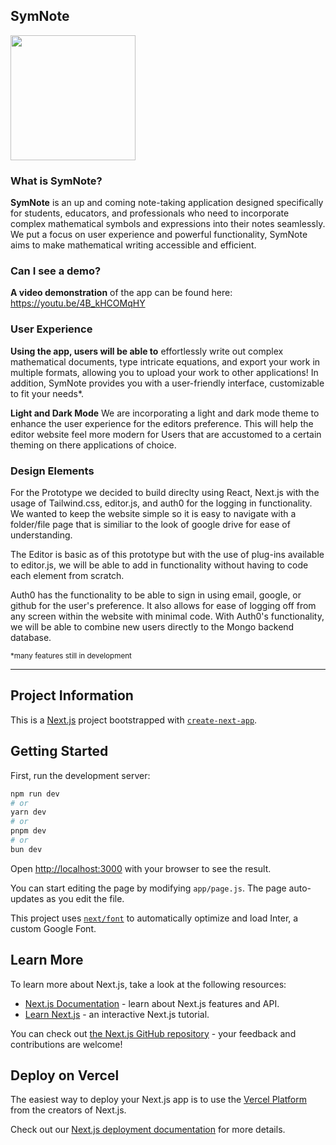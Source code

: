 ## SymNote
<img src="https://i.imgur.com/EQBEvEg.png" width=200/>

### What is SymNote?

**SymNote** is an up and coming note-taking application designed specifically for students, educators, and professionals who need to incorporate complex mathematical symbols and expressions into their notes seamlessly. We put a focus on user experience and powerful functionality, SymNote aims to make mathematical writing accessible and efficient. 


### Can I see a demo?

**A video demonstration** of the app can be found here: https://youtu.be/4B_kHCOMqHY

### User Experience

**Using the app, users will be able to** effortlessly write out complex mathematical documents, type intricate equations, and export your work in multiple formats, allowing you to upload your work to other applications! In addition, SymNote provides you with a user-friendly interface, customizable to fit your needs*.

**Light and Dark Mode** We are incorporating a light and dark mode theme to enhance the user experience for the editors preference. This will help the editor website feel more modern for Users that are accustomed to a certain theming on there applications of choice. 

### Design Elements

For the Prototype we decided to build direclty using React, Next.js with the usage of Tailwind.css, editor.js, and auth0 for the logging in functionality. We wanted to keep the website simple so it is easy to navigate with a folder/file page that is similiar to the look of google drive for ease of understanding. 

The Editor is basic as of this prototype but with the use of plug-ins available to editor.js, we will be able to add in functionality without having to code each element from scratch. 

Auth0 has the functionality to be able to sign in using email, google, or github for the user's preference.  It also allows for ease of logging off from any screen within the website with minimal code. With Auth0's functionality, we will be able to combine new users directly to the Mongo backend database.



<sup>*many features still in development</sup>



---

## Project Information

This is a [Next.js](https://nextjs.org/) project bootstrapped with [`create-next-app`](https://github.com/vercel/next.js/tree/canary/packages/create-next-app).

## Getting Started

First, run the development server:

```bash
npm run dev
# or
yarn dev
# or
pnpm dev
# or
bun dev
```

Open [http://localhost:3000](http://localhost:3000) with your browser to see the result.

You can start editing the page by modifying `app/page.js`. The page auto-updates as you edit the file.

This project uses [`next/font`](https://nextjs.org/docs/basic-features/font-optimization) to automatically optimize and load Inter, a custom Google Font.

## Learn More

To learn more about Next.js, take a look at the following resources:

- [Next.js Documentation](https://nextjs.org/docs) - learn about Next.js features and API.
- [Learn Next.js](https://nextjs.org/learn) - an interactive Next.js tutorial.

You can check out [the Next.js GitHub repository](https://github.com/vercel/next.js/) - your feedback and contributions are welcome!

## Deploy on Vercel

The easiest way to deploy your Next.js app is to use the [Vercel Platform](https://vercel.com/new?utm_medium=default-template&filter=next.js&utm_source=create-next-app&utm_campaign=create-next-app-readme) from the creators of Next.js.

Check out our [Next.js deployment documentation](https://nextjs.org/docs/deployment) for more details.